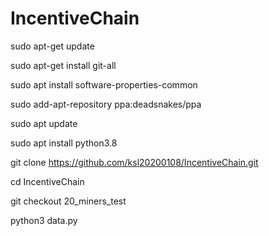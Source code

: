 # IncentiveChain

sudo apt-get update

sudo apt-get install git-all

sudo apt install software-properties-common

sudo add-apt-repository ppa:deadsnakes/ppa

sudo apt update

sudo apt install python3.8

git clone https://github.com/ksl20200108/IncentiveChain.git

cd IncentiveChain

git checkout 20_miners_test

python3 data.py
